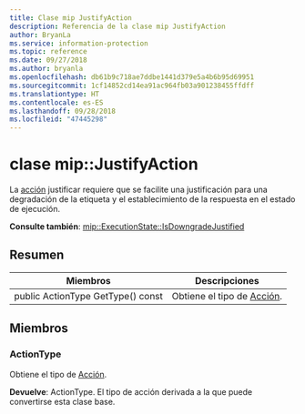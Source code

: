 ```yaml
---
title: Clase mip JustifyAction
description: Referencia de la clase mip JustifyAction
author: BryanLa
ms.service: information-protection
ms.topic: reference
ms.date: 09/27/2018
ms.author: bryanla
ms.openlocfilehash: db61b9c718ae7ddbe1441d379e5a4b6b95d69951
ms.sourcegitcommit: 1cf14852cd14ea91ac964fb03a901238455ffdff
ms.translationtype: HT
ms.contentlocale: es-ES
ms.lasthandoff: 09/28/2018
ms.locfileid: "47445298"
---
```

# <a name="class-mipjustifyaction"></a>clase mip::JustifyAction 
La [acción](class_mip_action.md) justificar requiere que se facilite una justificación para una degradación de la etiqueta y el establecimiento de la respuesta en el estado de ejecución.
  
**Consulte también**: [mip::ExecutionState::IsDowngradeJustified](class_mip_executionstate.md#isdowngradejustified)
  
## <a name="summary"></a>Resumen
 Miembros                        | Descripciones                                
--------------------------------|---------------------------------------------
 public ActionType GetType() const  |  Obtiene el tipo de [Acción](class_mip_action.md).
  
## <a name="members"></a>Miembros
  
### <a name="actiontype"></a>ActionType
Obtiene el tipo de [Acción](class_mip_action.md).

  
**Devuelve**: ActionType. El tipo de acción derivada a la que puede convertirse esta clase base.
